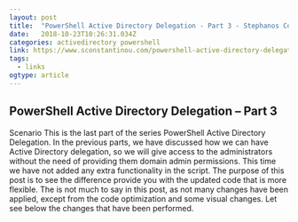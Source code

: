 ```yaml
---
layout: post 
title:  "PowerShell Active Directory Delegation - Part 3 - Stephanos Constantinou Blog" 
date:   2018-10-23T10:26:31.034Z 
categories: activedirectory powershell
link: https://www.sconstantinou.com/powershell-active-directory-delegation-part-3/ 
tags:
  - links
ogtype: article 
---
```


## PowerShell Active Directory Delegation – Part 3
Scenario
This is the last part of the series PowerShell Active Directory Delegation. In the previous parts, we have discussed how we can have Active Directory delegation, so we will give access to the administrators without the need of providing them domain admin permissions. This time we have not added any extra functionality in the script. The purpose of this post is to see the difference provide you with the updated code that is more flexible. The is not much to say in this post, as not many changes have been applied, except from the code optimization and some visual changes. Let see below the changes that have been performed.